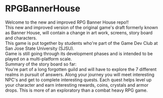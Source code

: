 # RPGBannerHouse
Welcome to the new and improved RPG Banner House repo!! </br>
This new and improved version of the original game's draft formerly known as Banner House, will contain a change in art work, screens, story board and characters. </br>
This game is put together by students who're part of the Game Dev Club at San Jose State University (SJSU). </br>
Game is still going through its development phases and is intended to be played on a multi-platform scale. </br>
Summary of the story board so far: </br>
    You're part of a long forgotten guild and will have to explore the 7 different realms in pursuit of answers. Along your journey you will meet interesting NPC's and 
    get to complete interesting quests. Each quest helps level up your character and earn interesting rewards, coins, crystals and armor drops. This is more of an 
    exploratory than a combat heavy RPG game. 
